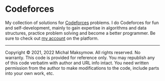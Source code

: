 # Codeforces

My collection of solutions for [Codeforces](https://codeforces.com/) problems. I do Codeforces for fun and self-development, mainly to gain expertise in algorithms and data structures, practice problem solving and become a better programmer. Be sure to check out [my account](https://codeforces.com/profile/Maxymow) on the platform.

---

Copyright &copy; 2021, 2022 Michal Maksymow. All rights reserved. No warranty.
This code is provided for reference only. You may republish any of this code verbatim with author and URL info intact.
You need written permission from the author to make modifications to the code, include parts into your own work, etc.
